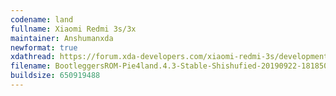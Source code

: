 ```yaml
---
codename: land
fullname: Xiaomi Redmi 3s/3x
maintainer: Anshumanxda
newformat: true
xdathread: https://forum.xda-developers.com/xiaomi-redmi-3s/development/rom-bootleggers-v4-0-t3909471
filename: BootleggersROM-Pie4land.4.3-Stable-Shishufied-20190922-181850.zip
buildsize: 650919488 
---
```

